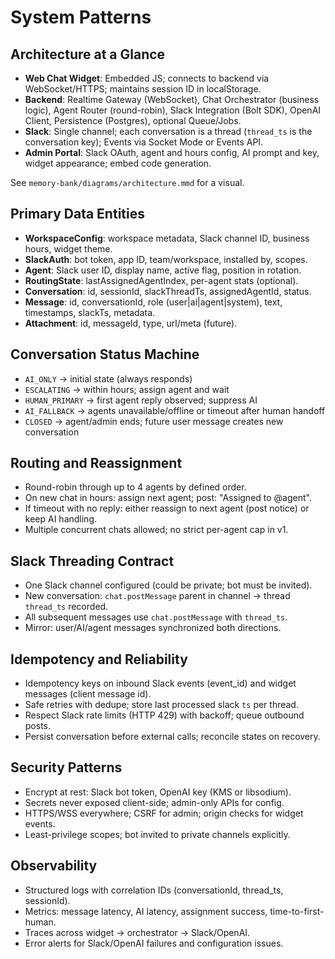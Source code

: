 # System Patterns

## Architecture at a Glance
- **Web Chat Widget**: Embedded JS; connects to backend via WebSocket/HTTPS; maintains session ID in localStorage.
- **Backend**: Realtime Gateway (WebSocket), Chat Orchestrator (business logic), Agent Router (round-robin), Slack Integration (Bolt SDK), OpenAI Client, Persistence (Postgres), optional Queue/Jobs.
- **Slack**: Single channel; each conversation is a thread (`thread_ts` is the conversation key); Events via Socket Mode or Events API.
- **Admin Portal**: Slack OAuth, agent and hours config, AI prompt and key, widget appearance; embed code generation.

See `memory-bank/diagrams/architecture.mmd` for a visual.

## Primary Data Entities
- **WorkspaceConfig**: workspace metadata, Slack channel ID, business hours, widget theme.
- **SlackAuth**: bot token, app ID, team/workspace, installed by, scopes.
- **Agent**: Slack user ID, display name, active flag, position in rotation.
- **RoutingState**: lastAssignedAgentIndex, per-agent stats (optional).
- **Conversation**: id, sessionId, slackThreadTs, assignedAgentId, status.
- **Message**: id, conversationId, role (user|ai|agent|system), text, timestamps, slackTs, metadata.
- **Attachment**: id, messageId, type, url/meta (future).

## Conversation Status Machine
- `AI_ONLY` → initial state (always responds)
- `ESCALATING` → within hours; assign agent and wait
- `HUMAN_PRIMARY` → first agent reply observed; suppress AI
- `AI_FALLBACK` → agents unavailable/offline or timeout after human handoff
- `CLOSED` → agent/admin ends; future user message creates new conversation

## Routing and Reassignment
- Round-robin through up to 4 agents by defined order.
- On new chat in hours: assign next agent; post: "Assigned to @agent".
- If timeout with no reply: either reassign to next agent (post notice) or keep AI handling.
- Multiple concurrent chats allowed; no strict per-agent cap in v1.

## Slack Threading Contract
- One Slack channel configured (could be private; bot must be invited).
- New conversation: `chat.postMessage` parent in channel → thread `thread_ts` recorded.
- All subsequent messages use `chat.postMessage` with `thread_ts`.
- Mirror: user/AI/agent messages synchronized both directions.

## Idempotency and Reliability
- Idempotency keys on inbound Slack events (event_id) and widget messages (client message id).
- Safe retries with dedupe; store last processed slack `ts` per thread.
- Respect Slack rate limits (HTTP 429) with backoff; queue outbound posts.
- Persist conversation before external calls; reconcile states on recovery.

## Security Patterns
- Encrypt at rest: Slack bot token, OpenAI key (KMS or libsodium).
- Secrets never exposed client-side; admin-only APIs for config.
- HTTPS/WSS everywhere; CSRF for admin; origin checks for widget events.
- Least-privilege scopes; bot invited to private channels explicitly.

## Observability
- Structured logs with correlation IDs (conversationId, thread_ts, sessionId).
- Metrics: message latency, AI latency, assignment success, time-to-first-human.
- Traces across widget → orchestrator → Slack/OpenAI.
- Error alerts for Slack/OpenAI failures and configuration issues.

